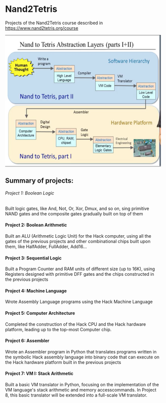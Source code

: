 # Nand2Tetris
Projects of the Nand2Tetris course described in https://www.nand2tetris.org/course

![](images/roadmap.png)


## Summary of projects:
###### Project 1: Boolean Logic
Built logic gates, like And, Not, Or, Xor, Dmux, and so on, sing primitive NAND gates and the composite gates gradually built on top of them
#### Project 2: Boolean Arithmetic
Built an ALU (Arithmetic Logic Unit) for the Hack computer, using all the gates of the previous projects and other combinational chips built upon them, like HalfAdder, FullAdder, Add16...
#### Project 3: Sequential Logic
Built a Program Counter and RAM units of different size (up to 16K), using Registers designed with primitive DFF gates and the chips constructed in the previous projects
#### Project 4: Machine Language
Wrote Assembly Language programs using the Hack Machine Language
#### Project 5: Computer Architecture
Completed the construction of the Hack CPU and the Hack hardware platform, leading up to the top-most Computer chip.
#### Project 6: Assembler
Wrote an Assembler program in Python that translates programs written in the symbolic Hack assembly language into binary code that can execute on the Hack hardware platform built in the previous projects
#### Project 7: VM I: Stack Arithmetic
Built a basic VM translator in Python, focusing on the implementation of the VM language's stack arithmetic and memory accesscommands. In Project 8, this basic translator will be extended into a full-scale VM translator.

